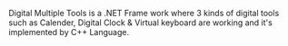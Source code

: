 Digital Multiple Tools is a .NET Frame work where 3 kinds of digital tools such as Calender, Digital Clock & Virtual keyboard are working and it's implemented by C++ Language.